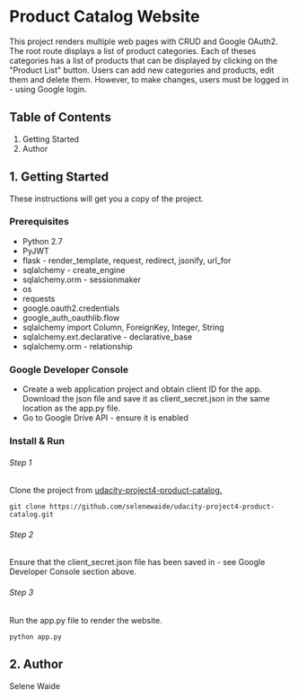 # Product Catalog Website

This project renders multiple web pages with CRUD and Google OAuth2. The root route displays a list of product categories. Each of theses categories has a list of products that can be displayed by clicking on the "Product List" button. Users can add new categories and products, edit them and delete them. However, to make changes, users must be logged in - using Google login.

## Table of Contents
1. Getting Started
2. Author
 

## 1. Getting Started

These instructions will get you a copy of the project. 

### Prerequisites

* Python 2.7
* PyJWT
* flask - render_template, request, redirect, jsonify, url_for
* sqlalchemy - create_engine
* sqlalchemy.orm - sessionmaker
* os
* requests
* google.oauth2.credentials
* google_auth_oauthlib.flow
* sqlalchemy import Column, ForeignKey, Integer, String
* sqlalchemy.ext.declarative - declarative_base
* sqlalchemy.orm - relationship


### Google Developer Console
* Create a web application project and obtain client ID for the app. Download the json file and save it as client_secret.json in the same location as the app.py file.
* Go to Google Drive API - ensure it is enabled 

### Install & Run

###### Step 1
Clone the project from [udacity-project4-product-catalog.](https://github.com/selenewaide/udacity-project4-product-catalog.git)
```
git clone https://github.com/selenewaide/udacity-project4-product-catalog.git
```

###### Step 2
Ensure that the client_secret.json file has been saved in - see Google Developer Console section above.

###### Step 3
Run the app.py file to render the website.
```
python app.py
```


## 2. Author

Selene Waide


